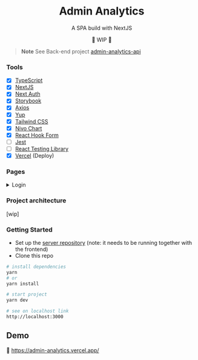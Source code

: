 <h1 align="center">Admin Analytics</h1>

<p align="center">A SPA build with NextJS</p>

<p align="center">🚧 WIP 🚧</p>

> **Note**
> See Back-end project [admin-analytics-api](https://github.com/biantris/admin-analytics-api)

### Tools

- [x] [TypeScript](https://www.typescriptlang.org/)
- [x] [NextJS](https://nextjs.org/)
- [x] [Next Auth](https://next-auth.js.org/)
- [x] [Storybook](https://storybook.js.org/)
- [x] [Axios](https://axios-http.com/)
- [x] [Yup](https://github.com/jquense/yup)
- [x] [Tailwind CSS](https://tailwindcss.com/)
- [x] [Nivo Chart](https://nivo.rocks/)
- [x] [React Hook Form](https://react-hook-form.com/)
- [ ] [Jest](https://jestjs.io/)
- [ ] [React Testing Library](https://testing-library.com/)
- [x] [Vercel](https://vercel.com/) (Deploy)

### Pages

<details>
<summary>Login</summary>

![NexSnap-Mar-10-2023_12-04-38_PM](https://user-images.githubusercontent.com/65451957/224350292-3b148da2-c38c-4142-abbd-2946d441eefc.png)

</summary>
</details>

### Project architecture

[wip]

### Getting Started

- Set up the [server repository](https://github.com/biantris/admin-analytics-api) (note: it needs to be running together with the frontend)
- Clone this repo

```sh
# install dependencies
yarn
# or
yarn install

# start project
yarn dev

# see on localhost link
http://localhost:3000
```

## Demo

🔗 https://admin-analytics.vercel.app/
